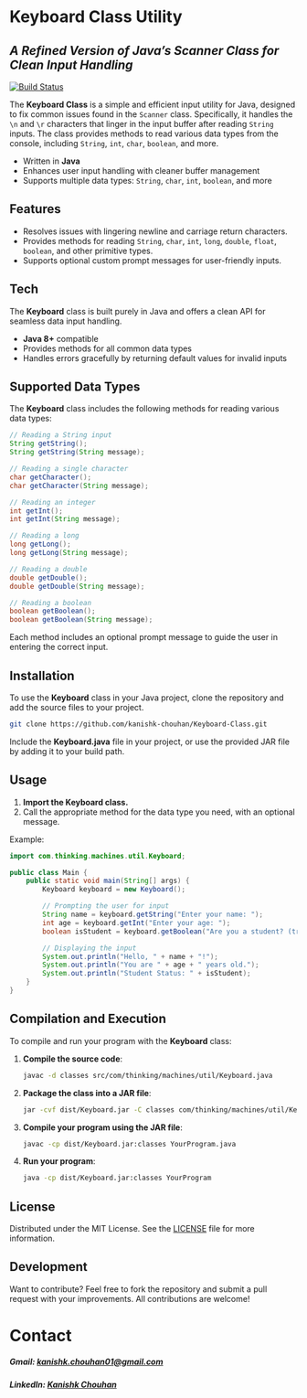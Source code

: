 # Keyboard Class Utility
## _A Refined Version of Java’s Scanner Class for Clean Input Handling_

[![Build Status](https://travis-ci.org/joemccann/dillinger.svg?branch=master)](https://github.com/kanishk-chouhan/Keyboard-Class)

The **Keyboard Class** is a simple and efficient input utility for Java, designed to fix common issues found in the `Scanner` class. Specifically, it handles the `\n` and `\r` characters that linger in the input buffer after reading `String` inputs. The class provides methods to read various data types from the console, including `String`, `int`, `char`, `boolean`, and more.

- Written in **Java**
- Enhances user input handling with cleaner buffer management
- Supports multiple data types: `String`, `char`, `int`, `boolean`, and more

## Features

- Resolves issues with lingering newline and carriage return characters.
- Provides methods for reading `String`, `char`, `int`, `long`, `double`, `float`, `boolean`, and other primitive types.
- Supports optional custom prompt messages for user-friendly inputs.

## Tech

The **Keyboard** class is built purely in Java and offers a clean API for seamless data input handling.

- **Java 8+** compatible
- Provides methods for all common data types
- Handles errors gracefully by returning default values for invalid inputs

## Supported Data Types

The **Keyboard** class includes the following methods for reading various data types:

```java
// Reading a String input
String getString();
String getString(String message);

// Reading a single character
char getCharacter();
char getCharacter(String message);

// Reading an integer
int getInt();
int getInt(String message);

// Reading a long
long getLong();
long getLong(String message);

// Reading a double
double getDouble();
double getDouble(String message);

// Reading a boolean
boolean getBoolean();
boolean getBoolean(String message);
```

Each method includes an optional prompt message to guide the user in entering the correct input.

## Installation

To use the **Keyboard** class in your Java project, clone the repository and add the source files to your project.

```sh
git clone https://github.com/kanishk-chouhan/Keyboard-Class.git
```

Include the **Keyboard.java** file in your project, or use the provided JAR file by adding it to your build path.

## Usage

1. **Import the Keyboard class.**
2. Call the appropriate method for the data type you need, with an optional message.

Example:

```java
import com.thinking.machines.util.Keyboard;

public class Main {
    public static void main(String[] args) {
        Keyboard keyboard = new Keyboard();

        // Prompting the user for input
        String name = keyboard.getString("Enter your name: ");
        int age = keyboard.getInt("Enter your age: ");
        boolean isStudent = keyboard.getBoolean("Are you a student? (true/false): ");

        // Displaying the input
        System.out.println("Hello, " + name + "!");
        System.out.println("You are " + age + " years old.");
        System.out.println("Student Status: " + isStudent);
    }
}
```

## Compilation and Execution

To compile and run your program with the **Keyboard** class:

1. **Compile the source code**:
   ```sh
   javac -d classes src/com/thinking/machines/util/Keyboard.java
   ```

2. **Package the class into a JAR file**:
   ```sh
   jar -cvf dist/Keyboard.jar -C classes com/thinking/machines/util/Keyboard.class
   ```

3. **Compile your program using the JAR file**:
   ```sh
   javac -cp dist/Keyboard.jar:classes YourProgram.java
   ```

4. **Run your program**:
   ```sh
   java -cp dist/Keyboard.jar:classes YourProgram
   ```

## License

Distributed under the MIT License. See the [LICENSE](LICENSE) file for more information.

## Development

Want to contribute? Feel free to fork the repository and submit a pull request with your improvements. All contributions are welcome!

# Contact
##### Gmail: kanishk.chouhan01@gmail.com  
##### LinkedIn: [Kanishk Chouhan](https://www.linkedin.com/in/kanishk-chouhan/)
